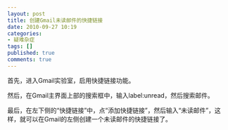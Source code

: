 ```yaml
---
layout: post
title: 创建Gmail未读邮件的快捷链接
date: 2010-09-27 10:19
categories:
- 疑难杂症
tags: []
published: true
comments: true
---
```

<p>首先，进入Gmail实验室，启用快捷链接功能。
<p>然后，在Gmail主界面上部的搜索框中，输入label:unread，然后搜索邮件。</p>
<p>最后，在左下侧的&#8220;快捷链接&#8221;中，点&#8220;添加快捷链接&#8221;，然后输入&#8220;未读邮件&#8221;，这样，就可以在Gmail的左侧创建一个未读邮件的快捷链接了。</p></p>

